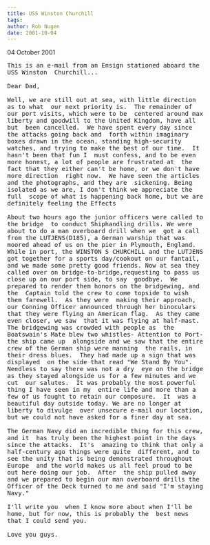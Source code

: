 ```yaml
---
title: USS Winston Churchill
tags: 
author: Rob Nugen
date: 2001-10-04
---
```


<p class=date>04 October 2001</p>

<pre>
This is an e-mail from an Ensign stationed aboard the
USS Winston  Churchill...

Dear Dad,

Well, we are still out at sea, with little direction
as to what  our next priority is.  The remainder of
our port visits, which were to be  centered around max
liberty and goodwill to the United Kingdom, have all
but  been cancelled.  We have spent every day since
the attacks going back and  forth within imaginary
boxes drawn in the ocean, standing high-security 
watches, and trying to make the best of our time.  It
hasn't been that fun I  must confess, and to be even
more honest, a lot of people are frustrated at  the
fact that they either can't be home, or we don't have
more direction  right now.  We have seen the articles
and the photographs, and they are  sickening. Being
isolated as we are, I don't think we appreciate the
full  scope of what is happening back home, but we are
definitely feeling the Effects

About two hours ago the junior officers were called to
the bridge  to conduct Shiphandling drills. We were
about to do a man overboard drill when we  got a call
from the LUTJENS(D185), a German warship that was
moored ahead of us on the pier in Plymouth, England.
While in port, the WINSTON S CHURCHILL and the LUTJENS
got together for a sports day/cookout on our fantail,
and we made some pretty good friends. Now at sea they
called over on bridge-to-bridge,requesting to pass us
close up on our port side, to say  goodbye.  We
prepared to render them honors on the bridgewing, and
the  Captain told the crew to come topside to wish
them farewell.  As they were  making their approach,
our Conning Officer announced through her binoculars 
that they were flying an American flag.  As they came
even closer, we saw  that it was flying at half-mast.
The bridgewing was crowded with people as  the
Boatswain's Mate blew two whistles- Attention to Port-
the ship came up  alongside and we saw that the entire
crew of the German ship were manning  the rails, in
their dress blues.  They had made up a sign that was
displayed  on the side that read "We Stand By You".
Needless to say there was not a dry  eye on the bridge
as they stayed alongside us for a few minutes and we
cut  our salutes.  It was probably the most powerful
thing I have seen in my  entire life and more than a
few of us fought to retain our composure.  It  was a
beautiful day outside today. We are no longer at
liberty to divulge  over unsecure e-mail our location,
but we could not have asked for a finer day at sea.

The German Navy did an incredible thing for this crew,
and it  has truly been the highest point in the days
since the attacks.  It's  amazing to think that only a
half-century ago things were quite  different, and to
see the unity that is being demonstrated throughout
Europe  and the world makes us all feel proud to be
out here doing our job.  After  the ship pulled away
and we prepared to begin our man overboard drills the 
Officer of the Deck turned to me and said "I'm staying
Navy."

I'll write you  when I know more about when I'll be
home, but for now, this is probably the  best news
that I could send you.

Love you guys.
</pre>
